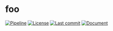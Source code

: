 # foo
[![Pipeline](https://img.shields.io/github/workflow/status/ryftchen/foo/Pipeline?label=pipeline&logo=github&logoColor=white)](https://github.com/ryftchen/foo/actions/workflows/pipeline.yml)
[![License](https://img.shields.io/github/license/ryftchen/foo?label=license&logo=github&logoColor=white)](https://github.com/ryftchen/foo/blob/master/LICENSE)
[![Last commit](https://img.shields.io/github/last-commit/ryftchen/foo/master?label=last%20commit&logo=git&logoColor=white)](https://github.com/ryftchen/foo/commits/master)
[![Document](https://img.shields.io/github/last-commit/ryftchen/foo/gh-pages?label=document&logo=git&logoColor=white)](https://ryftchen.github.io/foo/)
